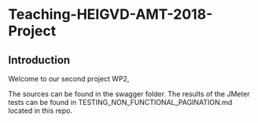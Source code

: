 # Teaching-HEIGVD-AMT-2018-Project
## Introduction

Welcome to our second project WP2,

The sources can be found in the swagger folder. The results of the JMeter tests can be found in TESTING_NON_FUNCTIONAL_PAGINATION.md located in this repo.